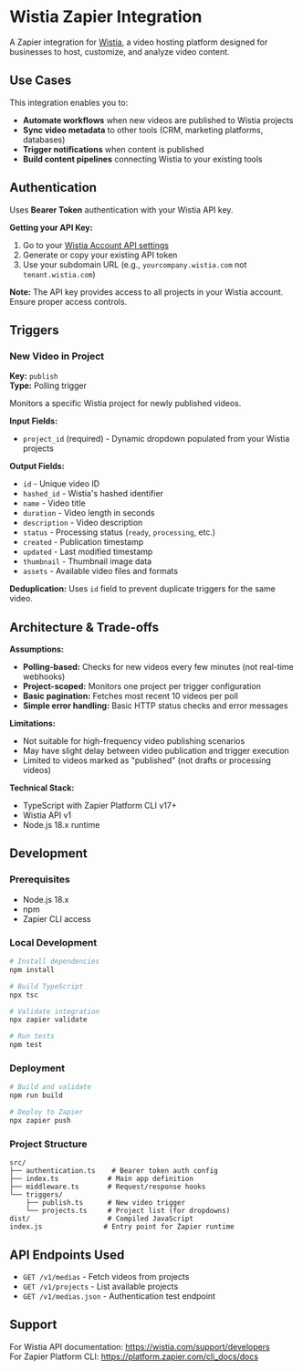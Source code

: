 # Wistia Zapier Integration

A Zapier integration for [Wistia](https://wistia.com), a video hosting platform designed for businesses to host, customize, and analyze video content.

## Use Cases

This integration enables you to:
- **Automate workflows** when new videos are published to Wistia projects
- **Sync video metadata** to other tools (CRM, marketing platforms, databases)
- **Trigger notifications** when content is published
- **Build content pipelines** connecting Wistia to your existing tools

## Authentication

Uses **Bearer Token** authentication with your Wistia API key.

**Getting your API Key:**
1. Go to your [Wistia Account API settings](https://account.wistia.com/api)  
2. Generate or copy your existing API token
3. Use your subdomain URL (e.g., `yourcompany.wistia.com` not `tenant.wistia.com`)

**Note:** The API key provides access to all projects in your Wistia account. Ensure proper access controls.

## Triggers

### New Video in Project
**Key:** `publish`  
**Type:** Polling trigger  

Monitors a specific Wistia project for newly published videos.

**Input Fields:**
- `project_id` (required) - Dynamic dropdown populated from your Wistia projects

**Output Fields:**
- `id` - Unique video ID  
- `hashed_id` - Wistia's hashed identifier
- `name` - Video title
- `duration` - Video length in seconds
- `description` - Video description  
- `status` - Processing status (`ready`, `processing`, etc.)
- `created` - Publication timestamp
- `updated` - Last modified timestamp
- `thumbnail` - Thumbnail image data
- `assets` - Available video files and formats

**Deduplication:** Uses `id` field to prevent duplicate triggers for the same video.

## Architecture & Trade-offs

**Assumptions:**
- **Polling-based:** Checks for new videos every few minutes (not real-time webhooks)
- **Project-scoped:** Monitors one project per trigger configuration  
- **Basic pagination:** Fetches most recent 10 videos per poll
- **Simple error handling:** Basic HTTP status checks and error messages

**Limitations:**
- Not suitable for high-frequency video publishing scenarios
- May have slight delay between video publication and trigger execution
- Limited to videos marked as "published" (not drafts or processing videos)

**Technical Stack:**
- TypeScript with Zapier Platform CLI v17+
- Wistia API v1
- Node.js 18.x runtime

## Development

### Prerequisites
- Node.js 18.x
- npm
- Zapier CLI access

### Local Development

```bash
# Install dependencies
npm install

# Build TypeScript
npx tsc

# Validate integration
npx zapier validate

# Run tests
npm test
```

### Deployment

```bash
# Build and validate
npm run build

# Deploy to Zapier
npx zapier push
```

### Project Structure
```
src/
├── authentication.ts    # Bearer token auth config
├── index.ts            # Main app definition  
├── middleware.ts       # Request/response hooks
└── triggers/
    ├── publish.ts      # New video trigger
    └── projects.ts     # Project list (for dropdowns)
dist/                   # Compiled JavaScript
index.js               # Entry point for Zapier runtime
```

## API Endpoints Used

- `GET /v1/medias` - Fetch videos from projects
- `GET /v1/projects` - List available projects  
- `GET /v1/medias.json` - Authentication test endpoint

## Support

For Wistia API documentation: https://wistia.com/support/developers  
For Zapier Platform CLI: https://platform.zapier.com/cli_docs/docs